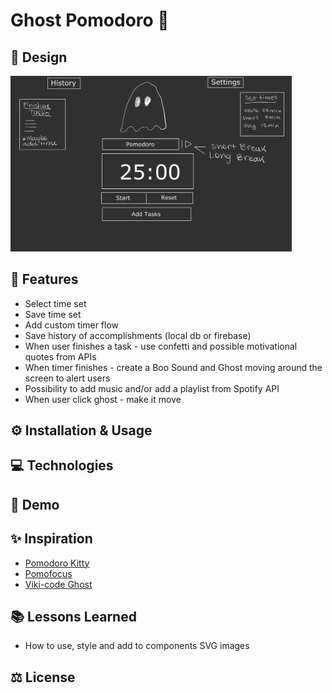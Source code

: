 # Ghost Pomodoro 👻

## 🎨 Design

<img src="./public/design.jpg" alt="sketch of the app" width="450px">

## 🎯 Features

- Select time set
- Save time set
- Add custom timer flow
- Save history of accomplishments (local db or firebase)
- When user finishes a task - use confetti and possible motivational quotes from APIs
- When timer finishes - create a Boo Sound and Ghost moving around the screen to alert users
- Possibility to add music and/or add a playlist from Spotify API
- When user click ghost - make it move

## ⚙️ Installation & Usage

## 💻 Technologies

## 👀 Demo

## ✨ Inspiration

- [Pomodoro Kitty](https://pomodorokitty.com/)
- [Pomofocus](https://pomofocus.io/)
- [Viki-code Ghost](https://codepen.io/viki-code/pen/gOqbjLN)

## 📚 Lessons Learned

- How to use, style and add to components SVG images

## ⚖️ License
